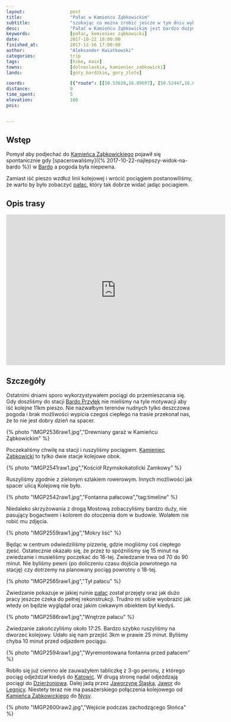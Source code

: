 ```yaml
---
layout:                 post
title:                  "Pałac w Kamieńcu Ząbkowickim"
subtitle:               "szukając co można zrobić jescze w tym dniu wybraliśmy spacer do pałacu"
desc:                   "Pałać w Kamieńcu Ząbkowickim jest bardzo dużym obiektem. Od 2012 roku został on przejęty i od tego momentu rozpoczęto jego remont. Wpis ten przedstawia w skrócie efekt jego zwiedzania."
keywords:               [pałac, kemieniec ząbkowicki]
date:                   2017-10-22 18:00:00
finished_at:            2017-12-16 17:00:00
author:                 "Aleksander Kwiatkowski"
categories:             trip
tags:                   [hike, main]
towns:                  [dolnoslaskie, kamieniec_zabkowicki]
lands:                  [gory_bardzkie, gory_zlote]

coords:                 [{"route": [[50.53620,16.89697], [50.52447,16.87749], [50.52000,16.87934]], "type": "hike"}]
distance:               9
time_spent:             5
elevation:              100  
pois:


---
```


[wiki-kamieniec-zabkowicki]: https://pl.wikipedia.org/wiki/Kamieniec_Z%C4%85bkowicki
[wiki-bardo]: https://pl.wikipedia.org/wiki/Bardo_(wojew%C3%B3dztwo_dolno%C5%9Bl%C4%85skie)
[wiki-zabkowice-palac]: https://pl.wikipedia.org/wiki/Pa%C5%82ac_w_Kamie%C5%84cu_Z%C4%85bkowickim
[wiki-bardo-przylek]: https://pl.wikipedia.org/wiki/Bardo_Przy%C5%82%C4%99k
[wiki-katowice]: https://pl.wikipedia.org/wiki/Katowice
[wiki-dzierzoniow]: https://pl.wikipedia.org/wiki/Dzier%C5%BConi%C3%B3w
[wiki-jaworzyna-slaska]: https://pl.wikipedia.org/wiki/Jaworzyna_%C5%9Al%C4%85ska
[wiki-jawor]: https://pl.wikipedia.org/wiki/Jawor_(miasto)
[wiki-legnica]: https://pl.wikipedia.org/wiki/Legnica
[wiki-nysa]: https://pl.wikipedia.org/wiki/Nysa


Wstęp
-----

Pomysł aby podjechać do [Kamieńca Ząbkowickiego][wiki-kamieniec-zabkowicki]
pojawił się spontanicznie gdy
[spacerowaliśmy]({% 2017-10-22-najlepszy-widok-na-bardo %}) w
[Bardo][wiki-bardo] a pogoda była niepewna.

Zamiast iść pieszo wzdłuż linii kolejowej i wrócić pociągiem postanowiliśmy, że
warto by było zobaczyć [pałac][wiki-zabkowice-palac], który tak dobrze widać
jadąc pociagiem.

Opis trasy
----------

<iframe height='405' width='590' frameborder='0' allowtransparency='true' scrolling='no' src='https://www.strava.com/activities/1247411452/embed/92553093a09d32a358bab70537d9fe8b404488ce'></iframe>

Szczegóły
---------

Ostatnimi dniami sporo wykorzystywałem pociągi do przemieszcania się.
Gdy doszliśmy do stacji [Bardo Przyłęk][wiki-bardo-przylek] nie mieliśmy
na tyle motywacji aby iść kolejne 11km pieszo. Nie nazwałbym terenów nudnych tylko
deszczowa pogoda i brak możliwości wypicia czegoś ciepłego na trasie przekonał nas,
że to nie jest dobry dzień na spacer.

{% photo "IMGP2536raw1.jpg","Drewniany garaż w Kamieńcu Ząbkowickim" %}

Poczekaliśmy chwilę na stacji i ruszyliśmy pociągiem.
[Kamieniec Ząbkowicki][wiki-kamieniec-zabkowicki] to tylko dwie stacje
kolejowe obok.

{% photo "IMGP2541raw1.jpg","Kościół Rzymskokatolicki Zamkowy" %}

Ruszyliśmy zgodnie z zielonym szlakiem rowerowym. Innych możliwości jak
spacer ulicą Kolejową nie było.

{% photo "IMGP2542raw1.jpg","Fontanna pałacowa","tag:timeline" %}

Niedaleko skrzyżowania z drogą Mostową zobaczyliśmy bardzo duży, nie pasujący
bogactwem i kolorem do otoczenia dom w budowie. Wolałem nie robić mu zdjęcia.

{% photo "IMGP2559raw1.jpg","Mokry liść" %}

Będąc w centrum odwiedziliśmy pizzerię, gdzie mogliśmy coś ciepłego zjeść.
Ostatecznie okazało się, że przez to spóźniliśmy się 15 minut na zwiedzanie i musieliśmy
poczekać do 16-tej. Zwiedzanie trwa od 70 do 90 minut.
Nie byliśmy pewni (po doliczeniu czasu dojścia powrotnego na stację) czy dotrzemy na planowany
pociąg powrotny o 18-tej.

{% photo "IMGP2565raw1.jpg","Tył pałacu" %}

Zwiedzanie pokazuje w jakiej ruinie [pałac][wiki-zabkowice-palac] został przejęty
oraz jak dużo pracy jeszcze czeka do pełnej rekonstrukcji. Trudno mi sobie
wyobrazić jak wtedy on będzie wyglądał oraz jakim ciekawym obiektem był kiedyś.

{% photo "IMGP2586raw1.jpg","Wnętrze pałacu" %}

Zwiedzanie zakończyliśmy około 17:25. Bardzo szybko ruszyliśmy na
dworzec kolejowy. Udało się nam przejść 3km w prawie 25 minut. Byliśmy chyba
10 minut przed odjazdem pociągu.

{% photo "IMGP2594raw1.jpg","Wyremontowana fontanna przed pałacem" %}

Robiło się już ciemno ale zauważyłem tabliczkę z 3-go peronu, z którego pociąg
odjeżdzał kiedyś do [Katowic][wiki-katowice]. W drugą stronę nadal odjeżdzają
pociągi do [Dzierżoniowa][wiki-dzierzoniow]. Dalej jadą przez
[Jaworzynę Śląską][wiki-jaworzyna-slaska], [Jawor][wiki-jawor] do
[Legnicy][wiki-legnica].
Niestety teraz nie ma pasażerskiego połączenia kolejowego od
[Kamieńca Ząbkowickiego][wiki-kamieniec-zabkowicki] do [Nysy][wiki-nysa].

{% photo "IMGP2600raw2.jpg","Wejście podczas zachodzącego Słońca" %}
